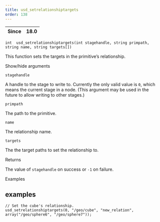 ```yaml
---
title: usd_setrelationshiptargets
order: 138
---
```

| Since | 18.0 |
| --- | --- |

`int  usd_setrelationshiptargets(int stagehandle, string primpath, string name, string targets[])`

This function sets the targets in the primitive’s relationship.

Show/hide arguments

`stagehandle`

A handle to the stage to write to. Currently the only valid value is `0`, which means the current stage in a node. (This argument may be used in the future to allow writing to other stages.)

`primpath`

The path to the primitive.

`name`

The relationship name.

`targets`

The the target paths to set the relationship to.

Returns

The value of `stagehandle` on success or `-1` on failure.

Examples

## examples

```vex
// Set the cube's relationship.
usd_setrelationshiptargets(0, "/geo/cube", "new_relation", array("/geo/sphere6", "/geo/sphere7"));

```

